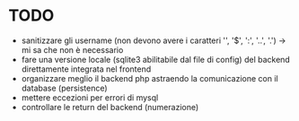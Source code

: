 # TODO

* sanitizzare gli username (non devono avere i caratteri '\', '$', ':', '..', '.') -> mi sa che non è necessario
* fare una versione locale (sqlite3 abilitabile dal file di config) del backend direttamente integrata nel frontend
* organizzare meglio il backend php astraendo la comunicazione con il database (persistence)
* mettere eccezioni per errori di mysql
* controllare le return del backend (numerazione)
